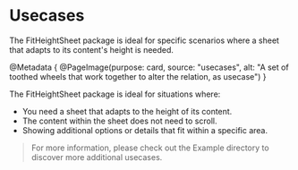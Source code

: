 # Usecases
The FitHeightSheet package is ideal for specific scenarios where a sheet that adapts to its content's height is needed. 

@Metadata {
    @PageImage(purpose: card, source: "usecases", alt: "A set of toothed wheels that work together to alter the relation, as usecase")
}

The FitHeightSheet package is ideal for situations where:
- You need a sheet that adapts to the height of its content.
- The content within the sheet does not need to scroll.
- Showing additional options or details that fit within a specific area.

> For more information, please check out the Example directory to discover more additional usecases.

